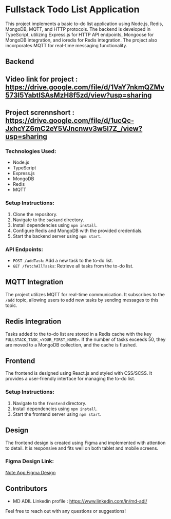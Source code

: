# Fullstack Todo List Application

This project implements a basic to-do list application using Node.js, Redis, MongoDB, MQTT, and HTTP protocols. The backend is developed in TypeScript, utilizing Express.js for HTTP API endpoints, Mongoose for MongoDB integration, and ioredis for Redis integration. The project also incorporates MQTT for real-time messaging functionality.

## Backend

## Video link for project : https://drive.google.com/file/d/1VaY7nkmQZMv573I5YabtISAsMzH8f5zd/view?usp=sharing

## Project scrennshort : https://drive.google.com/file/d/1ucQc-JxhcYZ6mC2eY5VJncnwv3w5I7Z_/view?usp=sharing
### Technologies Used:

- Node.js
- TypeScript
- Express.js
- MongoDB
- Redis
- MQTT

### Setup Instructions:

1. Clone the repository.
2. Navigate to the `backend` directory.
3. Install dependencies using `npm install`.
4. Configure Redis and MongoDB with the provided credentials.
5. Start the backend server using `npm start`.

### API Endpoints:

- `POST /addTask`: Add a new task to the to-do list.
- `GET /fetchAllTasks`: Retrieve all tasks from the to-do list.

## MQTT Integration

The project utilizes MQTT for real-time communication. It subscribes to the `/add` topic, allowing users to add new tasks by sending messages to this topic.

## Redis Integration

Tasks added to the to-do list are stored in a Redis cache with the key `FULLSTACK_TASK_<YOUR_FIRST_NAME>`. If the number of tasks exceeds 50, they are moved to a MongoDB collection, and the cache is flushed.

## Frontend

The frontend is designed using React.js and styled with CSS/SCSS. It provides a user-friendly interface for managing the to-do list.

### Setup Instructions:

1. Navigate to the `frontend` directory.
2. Install dependencies using `npm install`.
3. Start the frontend server using `npm start`.

## Design

The frontend design is created using Figma and implemented with attention to detail. It is responsive and fits well on both tablet and mobile screens.

### Figma Design Link:

[Note App Figma Design](https://www.figma.com/proto/x3I0bqXvZeMQ34gAfLUogk/Note-App?node-id=0%3A3&scaling=scale-down&page-id=0%3A1)

## Contributors

- MD ADIL
Linkedin profile : https://www.linkedin.com/in/md-adl/

Feel free to reach out with any questions or suggestions!

